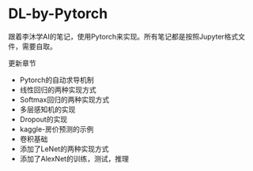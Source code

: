 # DL-by-Pytorch

跟着李沐学AI的笔记，使用Pytorch来实现。所有笔记都是按照Jupyter格式文件，需要自取。

更新章节

- Pytorch的自动求导机制
- 线性回归的两种实现方式
- Softmax回归的两种实现方式
- 多层感知机的实现
- Dropout的实现
- kaggle-房价预测的示例
- 卷积基础
- 添加了LeNet的两种实现方式
- 添加了AlexNet的训练，测试，推理